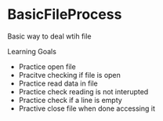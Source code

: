 # BasicFileProcess
Basic way to deal wtih file

Learning Goals
- Practice open file
- Pracitve checking if file is open
- Practice read data in file
- Practice check reading is not interupted
- Practice check if a line is empty
- Practive close file when done accessing it
